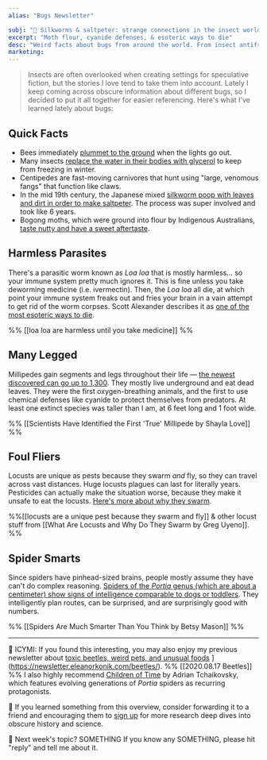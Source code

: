 ```yaml
---
alias: "Bugs Newsletter"

subj: "📗 Silkworms & saltpeter: strange connections in the insect world"
excerpt: "Moth flour, cyanide defenses, & esoteric ways to die" 
desc: "Weird facts about bugs from around the world. From insect antifreeze to scintillating spiders."
marketing: 
---
```


> Insects are often overlooked when creating settings for speculative fiction, but the stories I love tend to take them into account. Lately I keep coming across obscure information about different bugs, so I decided to put it all together for easier referencing. Here's what I've learned lately about bugs:

## Quick Facts
 
* Bees immediately [plummet to the ground](https://twitter.com/HamishSymington/status/1466704319483416577) when the lights go out. 
* Many insects [replace the water in their bodies with glycerol](https://www.si.edu/spotlight/buginfo/fun-facts-bugs) to keep from freezing in winter.
* Centipedes are fast-moving carnivores that hunt using  "large, venomous fangs" that function like claws. 
* In the mid 19th century, the Japanese mixed [silkworm poop with leaves and dirt in order to make saltpeter](https://www.reddit.com/r/AskHistorians/comments/mub1gs/where_did_the_original_raw_materials_for/). The process was super involved and took like 6 years.
* Bogong moths, which were ground into flour by Indigenous Australians, [taste nutty and have a sweet aftertaste](https://www.smithsonianmag.com/smart-news/moths-used-food-australia-2000-years-ago-180977048/). 

## Harmless Parasites 

There's a parasitic worm known as _Loa loa_ that is mostly harmless... so your immune system pretty much ignores it. This is fine unless you take deworming medicine (i.e. ivermectin). Then, the _Loa loa_ all die, at which point your immune system freaks out and fries your brain in a vain attempt to get rid of the worm corpses. Scott Alexander describes it as [one of the most esoteric ways to die](https://astralcodexten.substack.com/p/pascalian-medicine). 

%% [[loa loa are harmless until you take medicine]] %%

## Many Legged
Millipedes gain segments and legs throughout their life — [the newest discovered can go up to 1,300](https://www.vice.com/en/article/v7dbgx/scientists-have-identified-the-first-true-millipede). They mostly live underground and eat dead leaves. They were the first oxygen-breathing animals, and the first to use chemical defenses like cyanide to protect themselves from predators. At least one extinct species was taller than I am, at 6 feet long and 1 foot wide. 

%% [[Scientists Have Identified the First 'True' Millipede by Shayla Love]] %%

## Foul Fliers

Locusts are unique as pests because they swarm _and_ fly, so they can travel across vast distances. Huge locusts plagues can last for literally years. Pesticides can actually make the situation worse, because they make it unsafe to eat the locusts. [Here's more about why they swarm](https://livescience.com/locusts.html). 

%%[[locusts are a unique pest because they swarm and fly]] & other locust stuff from [[What Are Locusts and Why Do They Swarm by Greg Uyeno]]. %%
## Spider Smarts

Since spiders have pinhead-sized brains, people mostly assume they have can't do complex reasoning. [Spiders of the _Portia_ genus (which are about a centimeter) show signs of intelligence comparable to dogs or toddlers](https://knowablemagazine.org/article/mind/2021/are-spiders-intelligent). They intelligently plan routes, can be surprised, and are surprisingly good with numbers. 

%% [[Spiders Are Much Smarter Than You Think by Betsy Mason]] %%

* * * 

📗 ICYMI: If you found this interesting, you may also enjoy my previous newsletter about [toxic beetles, weird pets, and unusual foods](https://newsletter.eleanorkonik.com/beetles/)
](https://newsletter.eleanorkonik.com/beetles/). %% [[2020.08.17 Beetles]] %% I also highly recommend [Children of Time](https://www.panmacmillan.com/authors/adrian-tchaikovsky/children-of-time/9781447273301) by Adrian Tchaikovsky, which features evolving generations of _Portia_ spiders as recurring protagonists. 

💚 If you learned something from this overview, consider forwarding it to a friend and encouraging them to [sign up](https://newsletter.eleanorkonik.com/membership/) for more research deep dives into obscure history and science. 

📅 Next week's topic? SOMETHING If you know any SOMETHING, please hit "reply" and tell me about it. 